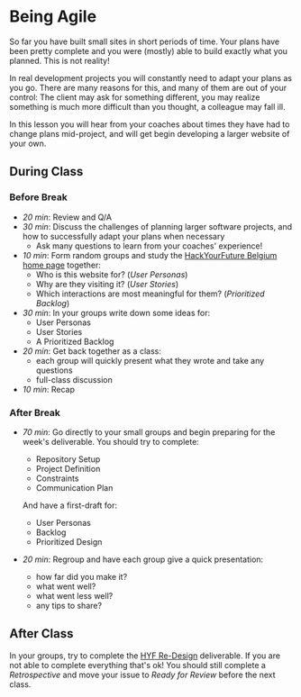 # Being Agile

So far you have built small sites in short periods of time. Your plans have been
pretty complete and you were (mostly) able to build exactly what you planned.
This is not reality!

In real development projects you will constantly need to adapt your plans as you
go. There are many reasons for this, and many of them are out of your control:
The client may ask for something different, you may realize something is much
more difficult than you thought, a colleague may fall ill.

In this lesson you will hear from your coaches about times they have had to
change plans mid-project, and will get begin developing a larger website of your
own.

## During Class

### Before Break

- _20 min_: Review and Q/A
- _30 min_: Discuss the challenges of planning larger software projects, and how
  to successfully adapt your plans when necessary
  - Ask many questions to learn from your coaches' experience!
- _10 min_: Form random groups and study the
  [HackYourFuture Belgium home page](https://hackyourfuture.be/) together:
  - Who is this website for? (_User Personas_)
  - Why are they visiting it? (_User Stories_)
  - Which interactions are most meaningful for them? (_Prioritized Backlog_)
- _30 min_: In your groups write down some ideas for:
  - User Personas
  - User Stories
  - A Prioritized Backlog
- _20 min_: Get back together as a class:
  - each group will quickly present what they wrote and take any questions
  - full-class discussion
- _10 min_: Recap

### After Break

- _70 min_: Go directly to your small groups and begin preparing for the week's
  deliverable. You should try to complete:

  - Repository Setup
  - Project Definition
  - Constraints
  - Communication Plan

  And have a first-draft for:

  - User Personas
  - Backlog
  - Prioritized Design

- _20 min_: Regroup and have each group give a quick presentation:
  - how far did you make it?
  - what went well?
  - what went less well?
  - any tips to share?

## After Class

In your groups, try to complete the
[HYF Re-Design](../deliverables/hyf-redesign.md) deliverable. If you are not
able to complete everything that's ok! You should still complete a
_Retrospective_ and move your issue to _Ready for Review_ before the next class.
